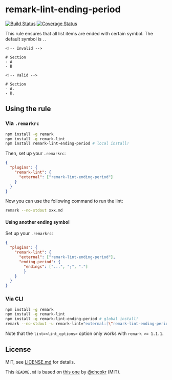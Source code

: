 # remark-lint-ending-period

[![Build Status](https://travis-ci.org/wemake-services/remark-lint-ending-period.svg?branch=master)](https://travis-ci.org/wemake-services/remark-lint-ending-period) [![Coverage Status](https://coveralls.io/repos/github/wemake-services/remark-lint-ending-period/badge.svg?branch=master)](https://coveralls.io/github/wemake-services/remark-lint-ending-period?branch=master)

This rule ensures that all list items are ended with certain symbol. The default symbol is `.`.

```Text
<!-- Invalid -->

# Section
- A
- B

<!-- Valid -->

# Section
- A.
- B.
```

## Using the rule

### Via `.remarkrc`

```bash
npm install -g remark
npm install -g remark-lint
npm install remark-lint-ending-period # local install!
```

Then, set up your `.remarkrc`:

```JSON
{
  "plugins": {
    "remark-lint": {
      "external": ["remark-lint-ending-period"]
    }
  }
}
```

Now you can use the following command to run the lint:

```bash
remark --no-stdout xxx.md
```

#### Using another ending symbol

Set up your `.remarkrc`:

```JSON
{
  "plugins": {
    "remark-lint": {
      "external": ["remark-lint-ending-period"],
      "ending-period": {
        "endings": ["...", ";", "."]
        }
    }
  }
}
```

### Via CLI

```bash
npm install -g remark
npm install -g remark-lint
npm install -g remark-lint-ending-period # global install!
remark --no-stdout -u remark-lint="external:[\"remark-lint-ending-period\"]" xxx.md
```

Note that the `lint=<lint_options>` option only works with `remark >= 1.1.1`.

## License

MIT, see [LICENSE.md](LICENCE.md) for details.

This `README.md` is based on [this one](https://github.com/chcokr/mdast-lint-sentence-newline/blob/250b106c9e19b387270099cf16f17a84643f8944/README.md) by [@chcokr](https://github.com/chcokr) (MIT).
